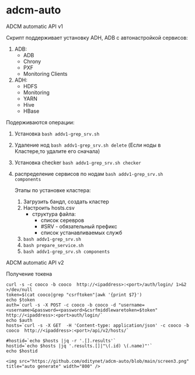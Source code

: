 # adcm-auto
ADCM automatic API v1

Скрипт поддерживает установку ADH, ADB c автонастройкой сервисов:
 1) ADB:
    - ADB
    - Chrony
    - PXF
    - Monitoring Clients
 3) ADH:
    - HDFS
    - Monitoring
    - YARN
    - Hive
    - HBase
   
Подерживаются операции: 
1) Установка ```bash addv1-grep_srv.sh```
2) Удаление нод ```bash addv1-grep_srv.sh delete``` (Если ноды в Кластере,то удалите его сначала)
3) Установка checker ```bash addv1-grep_srv.sh checker```
4) распределение сервисов по нодам ```bash addv1-grep_srv.sh components```

   Этапы по установке кластера:
   1) Загрузить бандл, создать кластер
   2) Настроить hosts.csv
       - структура файла:
         - список серевров
         - #SRV - обязательный префикс
         - список устанавливаемых служб
   3) ```bash addv1-grep_srv.sh```
   4) ```bash prepare_service.sh```
   5) ```bash addv1-grep_srv.sh components```

ADCM automatic API v2

   Получение токена
```
curl -s -c cooco -b cooco  http://<ipaddress>:<port>/auth/login/ 1>&2 >/dev/null
token=$(cat cooco|grep "csrftoken"|awk '{print $7}')
echo $token
auth=`curl -s -X POST -c cooco -b cooco -d "username=<username>&password=<password>&csrfmiddlewaretoken=$token" http://<ipaddress>:<port>auth/login/`
echo $auth
hosts=`curl -s -X GET  -H 'Content-type: application/json' -c cooco -b cooco  http://<ipaddress>:<port>/api/v2/hosts/`

#hostid=`echo $hosts |jq -r '.[].results'`
hostid=`echo $hosts |jq '.results.[]|"\(.id) \(.name)"'`
echo $hostid       

<img src="https://github.com/oditynet/adcm-auto/blob/main/screen3.png" title="auto generate" width="800" />
